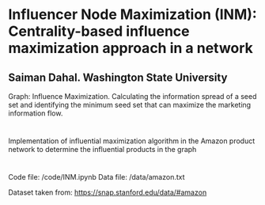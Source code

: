 # Influencer Node Maximization (INM): Centrality-based influence maximization approach in a network

## Saiman Dahal. Washington State University
Graph: Influence Maximization. Calculating the information spread of a seed set and identifying the minimum seed set that can maximize the marketing information flow.
#
Implementation of influential maximization algorithm in the Amazon product network to determine the influential products in the graph
#
Code file: /code/INM.ipynb
Data file: /data/amazon.txt

Dataset taken from: https://snap.stanford.edu/data/#amazon
